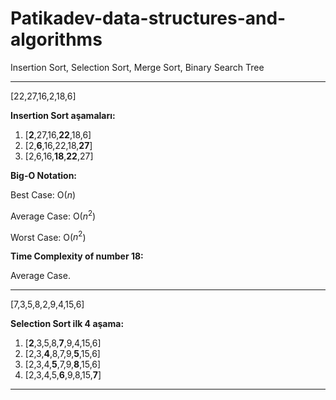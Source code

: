 # Patikadev-data-structures-and-algorithms
Insertion Sort, Selection Sort, Merge Sort, Binary Search Tree

***

[22,27,16,2,18,6]

**Insertion Sort aşamaları:**
1. [**2**,27,16,**22**,18,6]
2. [2,**6**,16,22,18,**27**]
3. [2,6,16,**18**,**22**,27]

**Big-O Notation:**

Best Case: O($n$)

Average Case: O($n^2$)

Worst Case: O($n^2$)

**Time Complexity of number 18:**

Average Case.

***

[7,3,5,8,2,9,4,15,6]

**Selection Sort ilk 4 aşama:**
1. [**2**,3,5,8,**7**,9,4,15,6]
2. [2,3,**4**,8,7,9,**5**,15,6]
3. [2,3,4,**5**,7,9,**8**,15,6]
4. [2,3,4,5,**6**,9,8,15,**7**]

***
